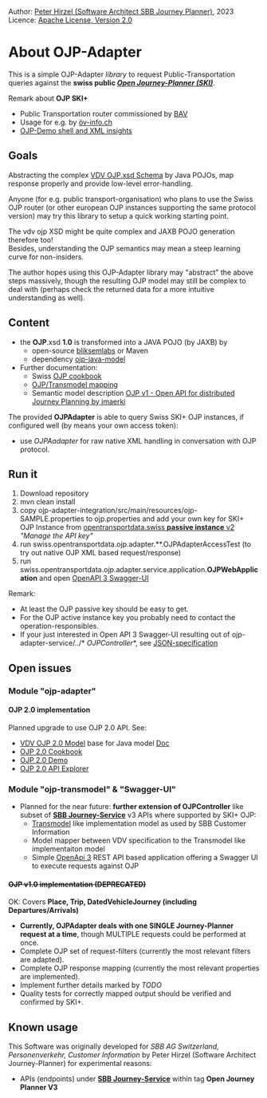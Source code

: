 Author: [Peter Hirzel (Software Architect SBB Journey Planner)](https://github.com/phirzel), 2023  
Licence: [Apache License, Version 2.0](https://opensource.org/license/apache-2-0/)

# About OJP-Adapter

This is a simple OJP-Adapter _library_ to request Public-Transportation queries against the **swiss public [_Open Journey-Planner (SKI)_](https://opentransportdata.swiss/de/dataset/ojp2-0)**.

Remark about **OJP SKI+**
* Public Transportation router commissioned by [BAV](https://www.bav.admin.ch/bav/de/home.html)
* Usage for e.g. by [öv-info.ch](https://www.öv-info.ch/de)
* [OJP-Demo shell and XML insights](https://tools.odpch.ch/beta-ojp-demo/search)

## Goals

Abstracting the complex [VDV OJP.xsd Schema](https://github.com/VDVde/OJP) by Java POJOs, map response properly and provide low-level error-handling.

Anyone (for e.g. public transport-organisation) who plans to use the Swiss OJP router (or other european OJP instances supporting the same protocol version) may try this library to setup a quick working starting point.

The vdv ojp XSD might be quite complex and JAXB POJO generation therefore too!  
Besides, understanding the OJP semantics may mean a steep learning curve for non-insiders.

The author hopes using this OJP-Adapter library may "abstract" the above steps massively, though the resulting OJP model may still be complex to deal with (perhaps check the returned data for a more intuitive understanding as well).

## Content

* the **OJP**.xsd **1.0** is transformed into a JAVA POJO (by JAXB) by
  * open-source [bliksemlabs](https://github.com/bliksemlabs/ojp-java-model) or Maven
  * dependency [ojp-java-model](https://central.sonatype.com/artifact/de.vdv/ojp-java-model/1.0.3.1)
* Further documentation:
  * Swiss [OJP cookbook](https://opentransportdata.swiss/en/cookbook/open-journey-planner-ojp/)
  * [OJP/Transmodel mapping](https://github.com/VDVde/OJP/blob/develop/docs/transmodel_ojp_mapping/Mapping_OJP_TRANSMODEL_V3.0.xlsx)
  * Semantic model
    description [OJP v1 - Open API for distributed Journey Planning by jmaerki](https://jmaerki.github.io/OJP/generated/OJP.html)

The provided **OJPAdapter** is able to query Swiss SKI+ OJP instances, if configured well (by means your own access token):
* use _OJPAadapter_ for raw native XML handling in conversation with OJP protocol.

## Run it
1. Download repository
2. mvn clean install
3. copy ojp-adapter-integration/src/main/resources/ojp-SAMPLE.properties to ojp.properties and add your own key for SKI+ OJP Instance from [opentransportdata.swiss **passive instance** v2]( https://opentransportdata.swiss/de/dataset/ojp2-0) _"Manage the API key"_
4. run swiss.opentransportdata.ojp.adapter.**.OJPAdapterAccessTest (to try out native OJP XML based request/response)
5. run swiss.opentransportdata.ojp.adapter.service.application.**OJPWebApplication** and
   open [OpenAPI 3 Swagger-UI](http://localhost:8082/swagger-ui/index.html)

Remark:

* At least the OJP passive key should be easy to get.
* For the OJP active instance key you probably need to contact the operation-responsibles.
* If your just interested in Open API 3 Swagger-UI resulting out of ojp-adapter-service/../*
  *OJPController**, see [JSON-specification](open-journey-planner-api_v0.9.0-SNAPSHOT.json)

## Open issues

### Module "ojp-adapter"

#### OJP 2.0 implementation

Planned upgrade to use OJP 2.0 API.
See:

* [VDV OJP 2.0 Model](https://github.com/VDVde/OJP) base for Java model [Doc](https://vdvde.github.io/OJP/index.html)
* [OJP 2.0 Cookbook](https://opentransportdata.swiss/de/cookbook/ojp2entwicklung/)
* [OJP 2.0 Demo](https://tools.odpch.ch/ojp-demo-v2/search)
* [OJP 2.0 API Explorer](https://opentdatach.github.io/api-explorer2/#/default/OJP2.0)

### Module "ojp-transmodel" & "Swagger-UI"

* Planned for the near future: **further extension of OJPController** like subset of [**SBB
  Journey-Service**](https://developer.sbb.ch/apis/journey-service/documentation) v3 APIs where
  supported by SKI+ OJP:
  * [Transmodel](https://www.transmodel-cen.eu/) like implementation model as used by SBB Customer
    Information
  * Model mapper between VDV specification to the Transmodel like implementaiton model
  * Simple [OpenApi 3](https://swagger.io/blog/news/whats-new-in-openapi-3-0/) REST API based
    application offering a Swagger UI to execute requests against OJP

#### ~~OJP v1.0 implementation (DEPRECATED)~~

OK: Covers **Place, Trip, DatedVehicleJourney (including Departures/Arrivals)**

* **Currently, OJPAdapter deals with one SINGLE Journey-Planner request at a time**, though MULTIPLE
  requests could be performed at once.
* Complete OJP set of request-filters (currently the most relevant filters are adapted).
* Complete OJP response mapping (currently the most relevant properties are implemented).
* Implement further details marked by _TODO_
* Quality tests for correctly mapped output should be verified and confirmed by SKI+.

## Known usage

This Software was originally developed for _SBB AG Switzerland, Personenverkehr, Customer
Information_ by Peter Hirzel (Software Architect Journey-Planner) for experimental reasons:
* APIs (endpoints) under [**SBB Journey-Service**](https://developer.sbb.ch/apis/journey-service/documentation) within tag **Open Journey Planner V3**